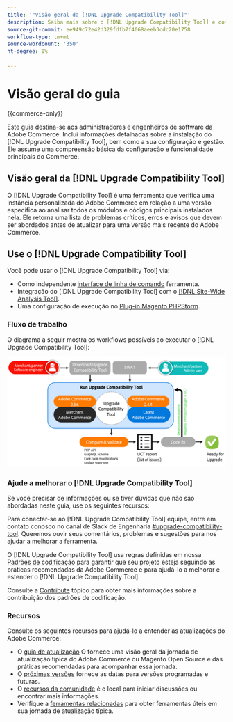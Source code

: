 ```yaml
---
title: '"Visão geral da [!DNL Upgrade Compatibility Tool]"'
description: Saiba mais sobre o [!DNL Upgrade Compatibility Tool] e como ele pode ajudá-lo com seu projeto do Adobe Commerce.
source-git-commit: ee949c72e42d329fdfb7f4068aeeb3cdc20e1758
workflow-type: tm+mt
source-wordcount: '350'
ht-degree: 0%

---
```



# Visão geral do guia

{{commerce-only}}

Este guia destina-se aos administradores e engenheiros de software da Adobe Commerce. Inclui informações detalhadas sobre a instalação do [!DNL Upgrade Compatibility Tool], bem como a sua configuração e gestão. Ele assume uma compreensão básica da configuração e funcionalidade principais do Commerce.

## Visão geral da [!DNL Upgrade Compatibility Tool]

O [!DNL Upgrade Compatibility Tool] é uma ferramenta que verifica uma instância personalizada do Adobe Commerce em relação a uma versão específica ao analisar todos os módulos e códigos principais instalados nela. Ele retorna uma lista de problemas críticos, erros e avisos que devem ser abordados antes de atualizar para uma versão mais recente do Adobe Commerce.

## Use o [!DNL Upgrade Compatibility Tool]

Você pode usar o [!DNL Upgrade Compatibility Tool] via:

- Como independente [interface de linha de comando](../upgrade-compatibility-tool/run.md) ferramenta.
- Integração do [!DNL Upgrade Compatibility Tool] com o [[!DNL Site-Wide Analysis Tool]](../upgrade-compatibility-tool/integrate-analysis-tool.md).
- Uma configuração de execução no [Plug-in Magento PHPStorm](../upgrade-compatibility-tool/run-configuration-phpstorm-plugin.md).

### Fluxo de trabalho

O diagrama a seguir mostra os workflows possíveis ao executar o [!DNL Upgrade Compatibility Tool]:

![[!DNL Upgrade Compatibility Tool] Diagrama](../../assets/upgrade-guide/uct-diagram-v5.png)

### Ajude a melhorar o [!DNL Upgrade Compatibility Tool]

Se você precisar de informações ou se tiver dúvidas que não são abordadas neste guia, use os seguintes recursos:

Para conectar-se ao [!DNL Upgrade Compatibility Tool] equipe, entre em contato conosco no canal de Slack de Engenharia [#upgrade-compatibility-tool](https://magentocommeng.slack.com/archives/C019Y143U9F). Queremos ouvir seus comentários, problemas e sugestões para nos ajudar a melhorar a ferramenta.

O [!DNL Upgrade Compatibility Tool] usa regras definidas em nossa [Padrões de codificação](https://devdocs.magento.com/guides/v2.4/coding-standards/bk-coding-standards.html) para garantir que seu projeto esteja seguindo as práticas recomendadas da Adobe Commerce e para ajudá-lo a melhorar e estender o [!DNL Upgrade Compatibility Tool].

Consulte a [Contribute](https://devdocs.magento.com/guides/v2.4/coding-standards/contributing.html) tópico para obter mais informações sobre a contribuição dos padrões de codificação.

### Recursos

Consulte os seguintes recursos para ajudá-lo a entender as atualizações do Adobe Commerce:

- O [guia de atualização](https://experienceleague.adobe.com/docs/commerce-operations/upgrade-guide/overview.html) O fornece uma visão geral da jornada de atualização típica do Adobe Commerce ou Magento Open Source e das práticas recomendadas para acompanhar essa jornada.
- O [próximas versões](https://devdocs.magento.com/release/) fornece as datas para versões programadas e futuras.
- O [recursos da comunidade](https://developer.adobe.com/commerce/contributor/community/) é o local para iniciar discussões ou encontrar mais informações.
- Verifique a [ferramentas relacionadas](https://experienceleague.adobe.com/docs/commerce-operations/upgrade-guide/related-tools.html) para obter ferramentas úteis em sua jornada de atualização típica.
